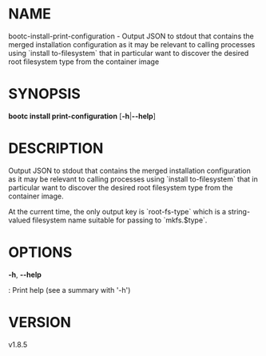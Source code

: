 # NAME

bootc-install-print-configuration - Output JSON to stdout that contains
the merged installation configuration as it may be relevant to calling
processes using \`install to-filesystem\` that in particular want to
discover the desired root filesystem type from the container image

# SYNOPSIS

**bootc install print-configuration** \[**-h**\|**\--help**\]

# DESCRIPTION

Output JSON to stdout that contains the merged installation
configuration as it may be relevant to calling processes using \`install
to-filesystem\` that in particular want to discover the desired root
filesystem type from the container image.

At the current time, the only output key is \`root-fs-type\` which is a
string-valued filesystem name suitable for passing to \`mkfs.\$type\`.

# OPTIONS

**-h**, **\--help**

:   Print help (see a summary with \'-h\')

# VERSION

v1.8.5
